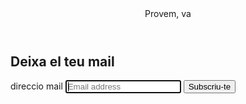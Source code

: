<body>
  <div class="container">
    <header class="header">
      Provem, va
    </header>
   <form class="form-signin">
    <h2 class="form-signin-heading">Deixa el teu mail</h2>
    <label for="inputEmail" class="sr-only">direccio mail</label>
    <input type="email" id="inputEmail" class="form-control" placeholder="Email address" required autofocus>
    <button class="btn btn-lg btn-primary btn-block" type="submit">Subscriu-te</button>
   </form>
  </div> <!-- /container-->
    
</body>
